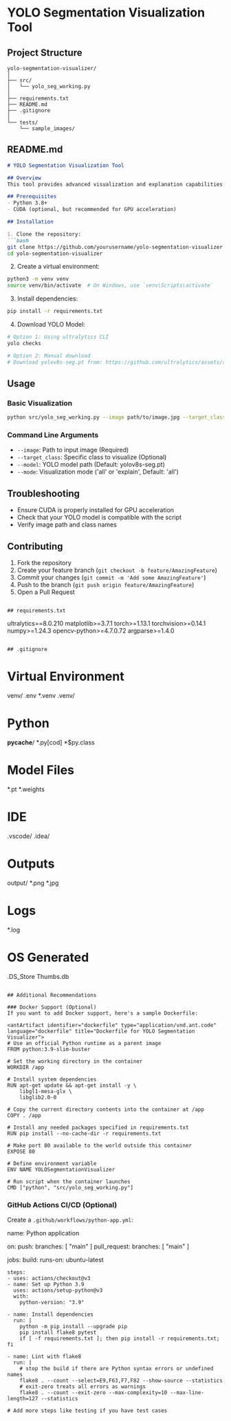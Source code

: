 # YOLO Segmentation Visualization Tool

## Project Structure
```
yolo-segmentation-visualizer/
│
├── src/
│   └── yolo_seg_working.py
│
├── requirements.txt
├── README.md
├── .gitignore
│
└── tests/
    └── sample_images/
```

## README.md
```markdown
# YOLO Segmentation Visualization Tool

## Overview
This tool provides advanced visualization and explanation capabilities for YOLO segmentation models.

## Prerequisites
- Python 3.8+
- CUDA (optional, but recommended for GPU acceleration)

## Installation

1. Clone the repository:
```bash
git clone https://github.com/yourusername/yolo-segmentation-visualizer.git
cd yolo-segmentation-visualizer
```

2. Create a virtual environment:
```bash
python3 -m venv venv
source venv/bin/activate  # On Windows, use `venv\Scripts\activate`
```

3. Install dependencies:
```bash
pip install -r requirements.txt
```

4. Download YOLO Model:
```bash
# Option 1: Using ultralytics CLI
yolo checks

# Option 2: Manual download
# Download yolov8s-seg.pt from: https://github.com/ultralytics/assets/releases
```

## Usage

### Basic Visualization
```bash
python src/yolo_seg_working.py --image path/to/image.jpg --target_class "refrigerator" --model yolov8s-seg.pt --mode explain
```

### Command Line Arguments
- `--image`: Path to input image (Required)
- `--target_class`: Specific class to visualize (Optional)
- `--model`: YOLO model path (Default: yolov8s-seg.pt)
- `--mode`: Visualization mode ('all' or 'explain', Default: 'all')

## Troubleshooting
- Ensure CUDA is properly installed for GPU acceleration
- Check that your YOLO model is compatible with the script
- Verify image path and class names

## Contributing
1. Fork the repository
2. Create your feature branch (`git checkout -b feature/AmazingFeature`)
3. Commit your changes (`git commit -m 'Add some AmazingFeature'`)
4. Push to the branch (`git push origin feature/AmazingFeature`)
5. Open a Pull Request
```

## requirements.txt
```
ultralytics==8.0.210
matplotlib>=3.7.1
torch>=1.13.1
torchvision>=0.14.1
numpy>=1.24.3
opencv-python>=4.7.0.72
argparse>=1.4.0
```

## .gitignore
```
# Virtual Environment
venv/
.env
*.venv
.venv/

# Python
__pycache__/
*.py[cod]
*$py.class

# Model Files
*.pt
*.weights

# IDE
.vscode/
.idea/

# Outputs
output/
*.png
*.jpg

# Logs
*.log

# OS Generated
.DS_Store
Thumbs.db
```

## Additional Recommendations

### Docker Support (Optional)
If you want to add Docker support, here's a sample Dockerfile:

<antArtifact identifier="dockerfile" type="application/vnd.ant.code" language="dockerfile" title="Dockerfile for YOLO Segmentation Visualizer">
# Use an official Python runtime as a parent image
FROM python:3.9-slim-buster

# Set the working directory in the container
WORKDIR /app

# Install system dependencies
RUN apt-get update && apt-get install -y \
    libgl1-mesa-glx \
    libglib2.0-0

# Copy the current directory contents into the container at /app
COPY . /app

# Install any needed packages specified in requirements.txt
RUN pip install --no-cache-dir -r requirements.txt

# Make port 80 available to the world outside this container
EXPOSE 80

# Define environment variable
ENV NAME YOLOSegmentationVisualizer

# Run script when the container launches
CMD ["python", "src/yolo_seg_working.py"]
```

### GitHub Actions CI/CD (Optional)
Create a `.github/workflows/python-app.yml`:

<antArtifact identifier="github-actions" type="application/vnd.ant.code" language="yaml" title="GitHub Actions Workflow">
name: Python application

on:
  push:
    branches: [ "main" ]
  pull_request:
    branches: [ "main" ]

jobs:
  build:
    runs-on: ubuntu-latest

    steps:
    - uses: actions/checkout@v3
    - name: Set up Python 3.9
      uses: actions/setup-python@v3
      with:
        python-version: "3.9"
    
    - name: Install dependencies
      run: |
        python -m pip install --upgrade pip
        pip install flake8 pytest
        if [ -f requirements.txt ]; then pip install -r requirements.txt; fi
    
    - name: Lint with flake8
      run: |
        # stop the build if there are Python syntax errors or undefined names
        flake8 . --count --select=E9,F63,F7,F82 --show-source --statistics
        # exit-zero treats all errors as warnings
        flake8 . --count --exit-zero --max-complexity=10 --max-line-length=127 --statistics
    
    # Add more steps like testing if you have test cases

